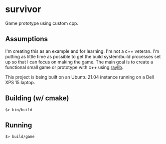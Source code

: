 # survivor

Game prototype using custom cpp.

## Assumptions

I'm creating this as an example and for learning. I'm not a c++ veteran. I'm putting as little time as possible to get the build system/build processes set up so that I can focus on making the game. The main goal is to create a functional small game or prototype with c++ using [raylib](https://github.com/raysan5/raylib).

This project is being built on an Ubuntu 21.04 instance running on a Dell XPS 15 laptop.

## Building (w/ cmake)

```console
$> bin/build
```

## Running

```console
$> build/game
```
